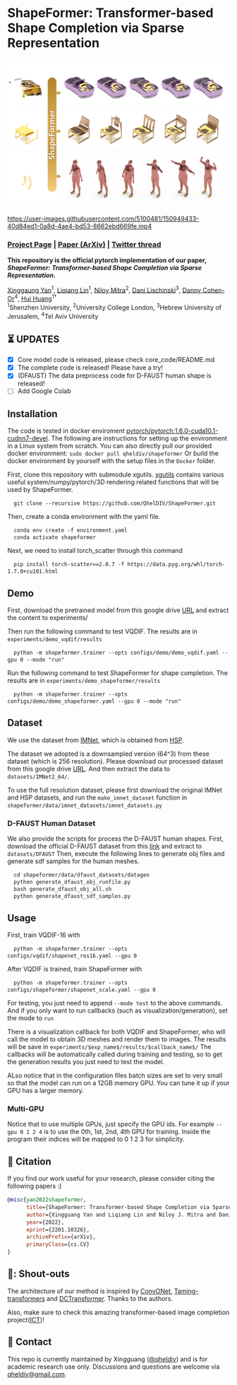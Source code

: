 # ShapeFormer: Transformer-based Shape Completion via Sparse Representation

<img src='assets/teaser.jpg'/>

https://user-images.githubusercontent.com/5100481/150949433-40d84ed1-0a8d-4ae4-bd53-8662ebd669fe.mp4

### [Project Page](https://shapeformer.github.io/) | [Paper (ArXiv)](https://arxiv.org/abs/2201.10326) | [Twitter thread](https://twitter.com/yan_xg/status/1539108339422212096)
<!-- | [Pre-trained Models](https://www.dropbox.com/s/we886b1fqf2qyrs/ckpts_ICT.zip?dl=0) :fire: |  -->

**This repository is the official pytorch implementation of our paper, *ShapeFormer: Transformer-based Shape Completion via Sparse Representation*.**

[Xinggaung Yan](http://yanxg.art)<sup>1</sup>,
[Liqiang Lin](https://vcc.tech/people-4)<sup>1</sup>,
[Niloy Mitra](http://www0.cs.ucl.ac.uk/staff/n.mitra/)<sup>2</sup>,
[Dani Lischinski](https://www.cs.huji.ac.il/~danix/)<sup>3</sup>,
[Danny Cohen-Or](https://danielcohenor.com/)<sup>4</sup>,
[Hui Huang](https://vcc.tech/~huihuang)<sup>1†</sup> <br>
<sup>1</sup>Shenzhen University, <sup>2</sup>University College London, <sup>3</sup>Hebrew University of Jerusalem, <sup>4</sup>Tel Aviv University

## :hourglass_flowing_sand: UPDATES
- [x] Core model code is released, please check core_code/README.md
- [x] The complete code is released! Please have a try!
- [x] (DFAUST) The data preprocess code for D-FAUST human shape is released!
- [ ] Add Google Colab

## Installation
The code is tested in docker enviroment [pytorch/pytorch:1.6.0-cuda10.1-cudnn7-devel](https://hub.docker.com/layers/pytorch/pytorch/pytorch/1.6.0-cuda10.1-cudnn7-devel/images/sha256-ccebb46f954b1d32a4700aaeae0e24bd68653f92c6f276a608bf592b660b63d7?context=explore).
The following are instructions for setting up the environment in a Linux system from scratch.
You can also directly pull our provided docker environment: `sudo docker pull qheldiv/shapeformer`
Or build the docker environment by yourself with the setup files in the `Docker` folder.

First, clone this repository with submodule xgutils. [xgutils](https://github.com/QhelDIV/xgutils.git) contains various useful system/numpy/pytorch/3D rendering related functions that will be used by ShapeFormer.

      git clone --recursive https://github.com/QhelDIV/ShapeFormer.git

Then, create a conda environment with the yaml file.

      conda env create -f environment.yaml
      conda activate shapeformer

Next, we need to install torch_scatter through this command

      pip install torch-scatter==2.0.7 -f https://data.pyg.org/whl/torch-1.7.0+cu101.html

## Demo

First, download the pretrained model from this google drive [URL](https://drive.google.com/file/d/1QmR27nHcLmzFfyvxs3NH7pzUmbVATt4f/view?usp=sharing) and extract the content to experiments/

Then run the following command to test VQDIF. The results are in `experiments/demo_vqdif/results`

      python -m shapeformer.trainer --opts configs/demo/demo_vqdif.yaml --gpu 0 --mode "run"

Run the following command to test ShapeFormer for shape completion. The results are in `experiments/demo_shapeformer/results`

      python -m shapeformer.trainer --opts configs/demo/demo_shapeformer.yaml --gpu 0 --mode "run"

## Dataset

We use the dataset from [IMNet](https://github.com/czq142857/IM-NET#datasets-and-pre-trained-weights), which is obtained from [HSP](https://github.com/chaene/hsp).

The dataset we adopted is a downsampled version (64^3) from these dataset (which is 256 resolution).
Please download our processed dataset from this google drive [URL](https://drive.google.com/file/d/1HUbI45KmXCDJv-YVYxRj-oSPCp0D0xLh/view?usp=sharing).
And then extract the data to `datasets/IMNet2_64/`.

To use the full resolution dataset, please first download the original IMNet and HSP datasets, and run the `make_imnet_dataset` function in `shapeformer/data/imnet_datasets/imnet_datasets.py`

### D-FAUST Human Dataset
We also provide the scripts for process the D-FAUST human shapes. 
First, download the official D-FAUST dataset from this [link](https://dfaust.is.tuebingen.mpg.de/download.php) and extract to `datasets/DFAUST`
Then, execute the following lines to generate obj files and generate sdf samples for the human meshes.

      cd shapeformer/data/dfaust_datasets/datagen
      python generate_dfaust_obj_runfile.py
      bash generate_dfaust_obj_all.sh
      python generate_dfaust_sdf_samples.py

## Usage


First, train VQDIF-16 with 

      python -m shapeformer.trainer --opts configs/vqdif/shapenet_res16.yaml --gpu 0

After VQDIF is trained, train ShapeFormer with

      python -m shapeformer.trainer --opts configs/shapeformer/shapenet_scale.yaml --gpu 0

For testing, you just need to append `--mode test` to the above commands.
And if you only want to run callbacks (such as visualization/generation), set the mode to `run`

There is a visualization callback for both VQDIF and ShapeFormer, who will call the model to obtain 3D meshes and render them to images. The results will be save in `experiments/$exp_name$/results/$callback_name$/`
The callbacks will be automatically called during training and testing, so to get the generation results you just need to test the model.

ALso notice that in the configuration files batch sizes are set to very small so that the model can run on a 12GB memory GPU. You can tune it up if your GPU has a larger memory.

### Multi-GPU
Notice that to use multiple GPUs, just specify the GPU ids. For example `--gpu 0 1 2 4` is to use the 0th, 1st, 2nd, 4th GPU for training. Inside the program their indices will be mapped to 0 1 2 3 for simplicity.


## :notebook_with_decorative_cover: Citation

If you find our work useful for your research, please consider citing the following papers :)

```bibtex
@misc{yan2022shapeformer,
      title={ShapeFormer: Transformer-based Shape Completion via Sparse Representation}, 
      author={Xingguang Yan and Liqiang Lin and Niloy J. Mitra and Dani Lischinski and Danny Cohen-Or and Hui Huang},
      year={2022},
      eprint={2201.10326},
      archivePrefix={arXiv},
      primaryClass={cs.CV}
}
```

## 📢: Shout-outs
The architecture of our method is inspired by [ConvONet](https://github.com/autonomousvision/convolutional_occupancy_networks), [Taming-transformers](https://github.com/CompVis/taming-transformers) and [DCTransformer](https://github.com/benjs/DCTransformer-PyTorch).
Thanks to the authors.

Also, make sure to check this amazing transformer-based image completion project([ICT](https://github.com/raywzy/ICT))!

## :email: Contact

This repo is currently maintained by Xingguang ([@qheldiv](https://github.com/qheldiv)) and is for academic research use only. Discussions and questions are welcome via qheldiv@gmail.com. 
